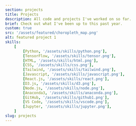```yaml
---
section: projects
title: Projects
description: All code and projects I've worked on so far.
brief: Check out what I've been up to this past year.
custom: true
src: '/assets/featured/choropleth_map.png'
alt: featured project 1
skills:
    [
        [Python, '/assets/skills/python.png'],
        [TensorFlow, '/assets/skills/tensor.png'],
        [HTML, '/assets/skills/html.png'],
        [CSS, '/assets/skills/css.png'],
        [Tailwind, '/assets/skills/tailwind.png'],
        [Javascript, '/assets/skills/javascript.png'],
        [React.js, '/assets/skills/react.png'],
        [D3.js, '/assets/skills/d3.png'],
        [Node.js, '/assets/skills/node.png'],
        [Anaconda3, '/assets/skills/anaconda.png'],
        [GitHub, '/assets/skills/github1.png'],
        [VS Code, '/assets/skills/vscode.png'],
        [Jupyter, '/assets/skills/jupyter.png'],
    ]
slug: projects
---
```

